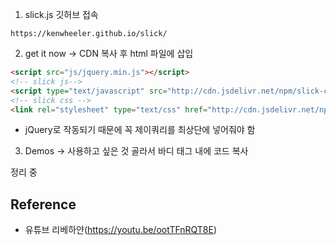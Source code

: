 1. slick.js 깃허브 접속
```text
https://kenwheeler.github.io/slick/
```
2. get it now -> CDN 복사 후 html 파일에 삽입
```html
<script src="js/jquery.min.js"></script>
<!-- slick js-->
<script type="text/javascript" src="http://cdn.jsdelivr.net/npm/slick-carousel@1.8.1/slick/slick.min.js"></script>
<!-- slick css -->
<link rel="stylesheet" type="text/css" href="http://cdn.jsdelivr.net/npm/slick-carousel@1.8.1/slick/slick.css" />
```
- jQuery로 작동되기 때문에 꼭 제이쿼리를 최상단에 넣어줘야 함
3. Demos -> 사용하고 싶은 것 골라서 바디 태그 내에 코드 복사

정리 중
## Reference
- 유튜브 리베하얀(https://youtu.be/ootTFnRQT8E)